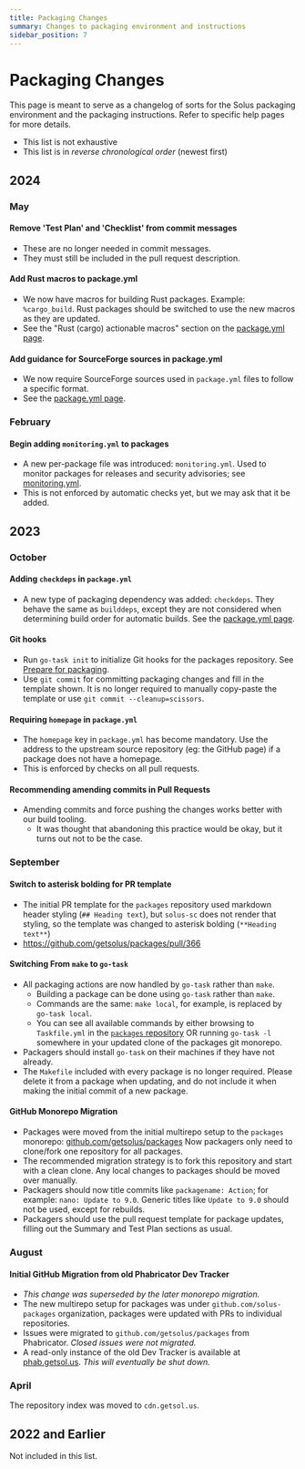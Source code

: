 ```yaml
---
title: Packaging Changes
summary: Changes to packaging environment and instructions
sidebar_position: 7
---
```


# Packaging Changes

This page is meant to serve as a changelog of sorts for the Solus packaging environment and the packaging instructions. Refer to specific help pages for more details.

- This list is not exhaustive
- This list is in _reverse chronological order_ (newest first)

## 2024

### May

#### Remove 'Test Plan' and 'Checklist' from commit messages

- These are no longer needed in commit messages.
- They must still be included in the pull request description.

#### Add Rust macros to package.yml

- We now have macros for building Rust packages. Example: `%cargo_build`. Rust packages should be switched to use the new macros as they are updated.
- See the "Rust (cargo) actionable macros" section on the [package.yml page](/docs/packaging/package.yml#rust-cargo-actionable-macros).

#### Add guidance for SourceForge sources in package.yml

- We now require SourceForge sources used in `package.yml` files to follow a specific format.
- See the [package.yml page](/docs/packaging/package.yml#source-key).

### February

#### Begin adding `monitoring.yml` to packages

- A new per-package file was introduced: `monitoring.yml`. Used to monitor packages for releases and security advisories; see [monitoring.yml](docs/packaging/monitoring.yml.md).
- This is not enforced by automatic checks yet, but we may ask that it be added.

## 2023

### October

#### Adding `checkdeps` in `package.yml`

- A new type of packaging dependency was added: `checkdeps`. They behave the same as `builddeps`, except they are not considered when determining build order for automatic builds. See the [package.yml page](/docs/packaging/package.yml).

#### Git hooks

- Run `go-task init` to initialize Git hooks for the packages repository. See [Prepare for packaging](prepare-for-packaging.md#initialize-git-hooks).
- Use `git commit` for committing packaging changes and fill in the template shown.
  It is no longer required to manually copy-paste the template or use `git commit --cleanup=scissors`.

#### Requiring `homepage` in `package.yml`

- The `homepage` key in `package.yml` has become mandatory. Use the address to the upstream source repository (eg: the GitHub page) if a package does not have a homepage.
- This is enforced by checks on all pull requests.

#### Recommending amending commits in Pull Requests

- Amending commits and force pushing the changes works better with our build tooling.
  - It was thought that abandoning this practice would be okay, but it turns out not to be the case.

### September

#### Switch to asterisk bolding for PR template

- The initial PR template for the `packages` repository used markdown header styling (`## Heading text`), but `solus-sc` does not render that styling, so the template was changed to asterisk bolding (`**Heading text**`)
- https://github.com/getsolus/packages/pull/366

#### Switching From `make` to `go-task`

- All packaging actions are now handled by `go-task` rather than `make`.
  - Building a package can be done using `go-task` rather than `make`.
  - Commands are the same: `make local`, for example, is replaced by `go-task local`.
  - You can see all available commands by either browsing to `Taskfile.yml` in the [`packages` repository](https://github.com/getsolus/packages/blob/main/Taskfile.yml) OR running `go-task -l` somewhere in your updated clone of the packages git monorepo.
- Packagers should install `go-task` on their machines if they have not already.
- The `Makefile` included with every package is no longer required. Please delete it from a package when updating, and do not include it when making the initial commit of a new package.

#### GitHub Monorepo Migration

- Packages were moved from the initial multirepo setup to the `packages` monorepo: [github.com/getsolus/packages](https://github.com/getsolus/packages) Now packagers only need to clone/fork one repository for all packages.
- The recommended migration strategy is to fork this repository and start with a clean clone. Any local changes to packages should be moved over manually.
- Packagers should now title commits like `packagename: Action`; for example: `nano: Update to 9.0`. Generic titles like `Update to 9.0` should not be used, except for rebuilds.
- Packagers should use the pull request template for package updates, filling out the Summary and Test Plan sections as usual.

### August

#### Initial GitHub Migration from old Phabricator Dev Tracker

- _This change was superseded by the later monorepo migration._
- The new multirepo setup for packages was under `github.com/solus-packages` organization, packages were updated with PRs to individual repositories.
- Issues were migrated to `github.com/getsolus/packages` from Phabricator. _Closed issues were not migrated._
- A read-only instance of the old Dev Tracker is available at [phab.getsol.us](https://phab.getsol.us). _This will eventually be shut down._

### April

The repository index was moved to `cdn.getsol.us`.

## 2022 and Earlier

Not included in this list.
